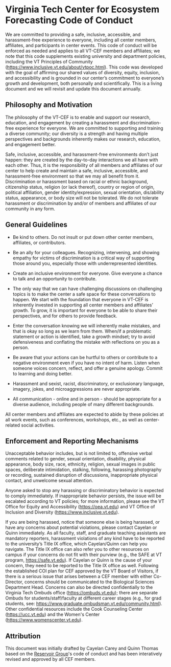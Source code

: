 # Virginia Tech Center for Ecosystem Forecasting Code of Conduct


We are committed to providing a safe, inclusive, accessible, and harassment-free experience to everyone, including all center members, affiliates, and participants in center events. This code of conduct will be enforced as needed and applies to all VT-CEF members and affiliates; we note that this code supplements existing university and department policies, including the VT Principles of Community (https://www.inclusive.vt.edu/about/vtpoc.html). This code was developed with the goal of affirming our shared values of diversity, equity, inclusion, and accessibility and is grounded in our center’s commitment to everyone’s growth and development, both personally and scientifically. This is a living document and we will revisit and update this document annually.

## Philosophy and Motivation

The philosophy of the VT-CEF is to enable and support our research, education, and engagement by creating a harassment and discrimination-free experience for everyone. We are committed to supporting and training a diverse community; our diversity is a strength and having multiple perspectives and backgrounds inherently makes our research, education, and engagement better. 

Safe, inclusive, accessible, and harassment-free environments don’t just happen: they are created by the day-to-day interactions we all have with each other. Thus, it is the responsibility of all members and affiliates of our center to help create and maintain a safe, inclusive, accessible, and harassment-free environment so that we may all benefit from it. Discrimination or harassment based on racial or ethnic background, citizenship status, religion (or lack thereof), country or region of origin, political affiliation, gender identity/expression, sexual orientation, dis/ability status, appearance, or body size will not be tolerated. We do not tolerate harassment or discrimination by and/or of members and affiliates of our community in any form.

## General Guidelines
* Be kind to others. Do not insult or put down other center members, affiliates, or contributors.

* Be an ally for your colleagues. Recognizing, intervening, and showing empathy for victims of discrimination is a critical way of supporting those around you, especially those with underrepresented identities.

* Create an inclusive environment for everyone. Give everyone a chance to talk and an opportunity to contribute.

* The only way that we can have challenging discussions on challenging topics is to make the center a safe space for these conversations to happen. We start with the foundation that everyone in VT-CEF is inherently invested in supporting all center members and affiliates’ growth. To grow, it is important for everyone to be able to share their perspectives, and for others to provide feedback.

* Enter the conversation knowing we will inherently make mistakes, and that is okay so long as we learn from them. When/if a problematic statement or action is identified, take a growth mindset; try to avoid defensiveness and conflating the mistake with reflections on you as a person. 

* Be aware that your actions can be hurtful to others or contribute to a negative environment even if you have no intent of harm. Listen when someone voices concern, reflect, and offer a genuine apology. Commit to learning and doing better.

* Harassment and sexist, racist, discriminatory, or exclusionary language, imagery, jokes, and microaggressions are never appropriate.

* All communication - online and in person - should be appropriate for a diverse audience, including people of many different backgrounds. 

All center members and affiliates are expected to abide by these policies at all work events, such as conferences, workshops, etc., as well as center-related social activities.

## Enforcement and Reporting Mechanisms

Unacceptable behavior includes, but is not limited to, offensive verbal comments related to gender, sexual orientation, disability, physical appearance, body size, race, ethnicity, religion, sexual images in public spaces, deliberate intimidation, stalking, following, harassing photography or recording, sustained disruption of discussions, inappropriate physical contact, and unwelcome sexual attention.

Anyone asked to stop any harassing or discriminatory behavior is expected to comply immediately. If inappropriate behavior persists, the issue will be escalated according to VT policies; for more information, please see the VT Office for Equity and Accessibility (https://oea.vt.edu) and VT Office of Inclusion and Diversity (https://www.inclusive.vt.edu).

If you are being harassed, notice that someone else is being harassed, or have any concerns about potential violations, please contact Cayelan or Quinn immediately. As all faculty, staff, and graduate teaching assistants are mandatory reporters, harassment violations of any kind have to be reported to the university’s Title IX office, which Cayelan/Quinn can help you navigate. The Title IX office can also refer you to other resources on campus if your concerns do not fit with their purview (e.g., the SAFE at VT program, https://safe.vt.edu). If Cayelan or Quinn is the cause of your concern, they need to be reported to the Title IX office as well. Following the established COI plan for CEF approved by the VT Board of Visitors, if there is a serious issue that arises between a CEF member with either Co-Director, concerns should be communicated to the Biological Sciences Department Head. Concerns can also be directed confidentially to the Virginia Tech Ombuds office (https://ombuds.vt.edu); there are separate Ombuds for students/staff/faculty at different career stages (e.g., for grad students, see: https://www.graduate.ombudsman.vt.edu/community.html). Other confidential resources include the Cook Counseling Center (https://ucc.vt.edu) and the Women's Center (https://www.womenscenter.vt.edu).  

## Attribution

This document was initially drafted by Cayelan Carey and Quinn Thomas based on the [Reservoir Group](https://github.com/CareyLabVT/LabDocuments/blob/master/docs/LabCodeOfConduct.md)'s code of conduct and has been interatively revised and approved by all CEF members.

